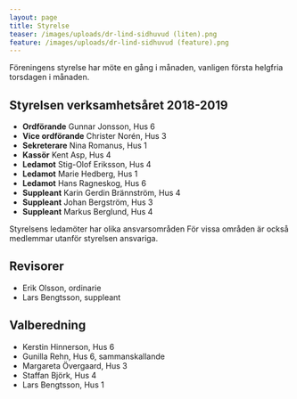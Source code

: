 ```yaml
---
layout: page
title: Styrelse
teaser: /images/uploads/dr-lind-sidhuvud (liten).png
feature: /images/uploads/dr-lind-sidhuvud (feature).png
---
```

Föreningens styrelse har möte en gång i månaden, vanligen första helgfria torsdagen i månaden. 

## Styrelsen verksamhetsåret 2018-2019

* **Ordförande** Gunnar Jonsson, Hus 6
* **Vice ordförande** Christer Norén, Hus 3	
* **Sekreterare** Nina Romanus, Hus 1
* **Kassör** Kent Asp, Hus 4
* **Ledamot** Stig-Olof Eriksson, Hus 4
* **Ledamot** Marie Hedberg, Hus 1
* **Ledamot** Hans Ragneskog, Hus 6
* **Suppleant** Karin Gerdin Brännström, Hus 4
* **Suppleant** Johan Bergström, Hus 3
* **Suppleant** Markus Berglund, Hus 4 

Styrelsens ledamöter har olika ansvarsområden
För vissa områden är också medlemmar utanför styrelsen ansvariga.

## Revisorer

* Erik Olsson, ordinarie
* Lars Bengtsson, suppleant

## Valberedning

* Kerstin Hinnerson, Hus 6
* Gunilla Rehn, Hus 6, sammanskallande
* Margareta Övergaard, Hus 3
* Staffan Björk, Hus 4
* Lars Bengtsson, Hus 1
